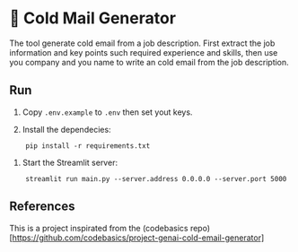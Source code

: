 # 📧 Cold Mail Generator

The tool generate cold email from a job description. First extract the job information and key points such required experience and skills, then use you company and you name to write an cold email from the job description.

## Run
1. Copy `.env.example` to `.env` then set yout keys.

1. Install the dependecies:
```commandline
    pip install -r requirements.txt
```

1. Start the Streamlit server:
```commandline
    streamlit run main.py --server.address 0.0.0.0 --server.port 5000
```
## References

This is a project inspirated from the (codebasics repo)[https://github.com/codebasics/project-genai-cold-email-generator]
